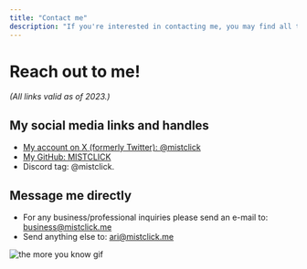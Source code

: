 ```yaml
---
title: "Contact me"
description: "If you're interested in contacting me, you may find all the relevant information here."
---
```


# Reach out to me!

_(All links valid as of 2023.)_

## My social media links and handles

- [My account on X (formerly Twitter): <span class="text-blue-600">@mistclick</span>](https://x.com/mistclick)
- [My GitHub: <span class="text-blue-600">MISTCLICK</span>](https://github.com/MISTCLICK)
- Discord tag: <span class="text-blue-600">@mistclick.</span>

## Message me directly

- For any business/professional inquiries please send an e-mail to: [<span class="text-blue-600">business@mistclick.me</span>](mailto:business@mistclick.me)
- Send anything else to: [<span class="text-blue-600">ari@mistclick.me</span>](mailto:ari@mistclick.me)

![the more you know gif](/cdn/the-more-you-know.gif)
